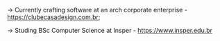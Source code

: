 -> Currently crafting software at an arch corporate enterprise - https://clubecasadesign.com.br;                          

-> Studing BSc Computer Science at Insper - https://www.insper.edu.br
<!---
marcelinoedu/marcelinoedu is a ✨ special ✨ repository because its `README.md` (this file) appears on your GitHub profile.
You can click the Preview link to take a look at your changes.
--->
